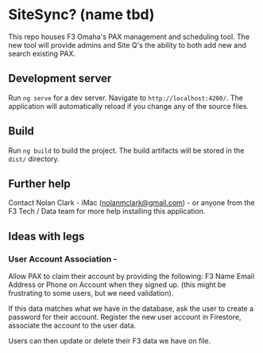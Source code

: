 # SiteSync? (name tbd)

This repo houses F3 Omaha's PAX management and scheduling tool. The new tool will provide admins and Site Q's the ability to both add new and search existing PAX.

## Development server

Run `ng serve` for a dev server. Navigate to `http://localhost:4200/`. The application will automatically reload if you change any of the source files.

## Build

Run `ng build` to build the project. The build artifacts will be stored in the `dist/` directory.

## Further help

Contact Nolan Clark - iMac (nolanmclark@gmail.com) - or anyone from the F3 Tech / Data team for more help installing this application.

## Ideas with legs

### User Account Association -
Allow PAX to claim their account by providing the following:
F3 Name
Email Address or Phone on Account when they signed up.
(this might be frustrating to some users, but we need validation).

If this data matches what we have in the database, ask the user to create a password for their account.
Register the new user account in Firestore, associate the account to the user data.

Users can then update or delete their F3 data we have on file.

